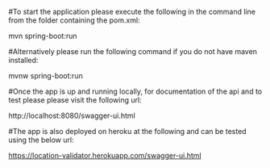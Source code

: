 #To start the application please execute the following in the command line from the folder containing the pom.xml:

   mvn spring-boot:run


#Alternatively please run the following command if you do not have maven installed:

   mvnw spring-boot:run


#Once the app is up and running locally, for documentation of the api and to test please please visit the following url:

  http://localhost:8080/swagger-ui.html


#The app is also deployed on heroku at the following and can be tested using the below url:

 https://location-validator.herokuapp.com/swagger-ui.html
  


